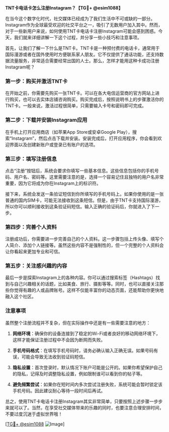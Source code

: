 **TNT卡电话卡怎么注册Instagram？【TG💪+ @esim1088】**

在当今这个数字化时代，社交媒体已经成为了我们生活中不可或缺的一部分。Instagram作为全球最受欢迎的社交平台之一，吸引了无数用户加入其中。然而，对于一些新用户来说，如何使用TNT卡电话卡注册Instagram可能会感到困惑。今天，我们就来详细讲解一下这个过程，并分享一些小技巧和注意事项。

首先，让我们了解一下什么是TNT卡。TNT卡是一种预付费的电话卡，通常用于国际漫游或者在国外使用时方便联系家人朋友。它不仅提供了通话功能，还支持数据流量服务，非常适合需要经常出国的人士。那么，怎样才能用这种卡成功注册Instagram呢？

### 第一步：购买并激活TNT卡

在开始之前，你需要先购买一张TNT卡。可以在各大电信运营商的官方网站上进行购买，也可以去实体店铺咨询购买。购买完成后，按照说明书上的步骤激活你的TNT卡。一般来说，激活过程很简单，只需要输入卡号和密码即可完成。

### 第二步：下载并安装Instagram应用

在手机上打开应用商店（如苹果App Store或安卓Google Play），搜索“Instagram”，然后点击下载并安装。安装完成后，打开应用程序，你会看到欢迎界面以及创建新账户或登录已有账户的选项。

### 第三步：填写注册信息

点击“注册”按钮后，系统会要求你填写一些基本信息。这些信息包括你的手机号码、用户名、密码等。这里需要注意的是，选择一个容易记住且独特的用户名非常重要，因为它将成为你在Instagram上的标识符。

接下来，系统会发送一条验证短信到你所填写的手机号码上。如果你使用的是一张普通的国内SIM卡，可能无法接收到这条短信。但是，由于TNT卡支持国际漫游，所以你可以顺利接收到这条验证码短信。输入正确的验证码后，你就进入了下一步。

### 第四步：完善个人资料

注册成功后，你需要进一步完善自己的个人资料。这一步骤包括上传头像、填写个人简介、添加个人链接等。虽然这些内容不是强制性的，但一个完整的个人资料会让你看起来更加专业和可信。

### 第五步：关注感兴趣的内容

最后一步是探索Instagram上的各种内容。你可以通过搜索标签（Hashtags）找到与自己兴趣相关的话题，比如美食、旅行、摄影等等。同时，也可以直接关注那些你觉得有趣的人或品牌账号。这样不仅能丰富你的动态页面，还能帮助你更快地融入这个社区。

### 注意事项

虽然整个注册流程并不复杂，但在实际操作中还是有一些需要注意的地方：

1. **网络环境**：确保你的设备连接到了稳定的Wi-Fi或者良好的移动网络环境下，这样才能保证注册过程中不会因为断网而失败。
   
2. **手机号码格式**：在填写手机号码时，请务必确认输入正确无误。如果号码有误，可能会导致无法收到验证码短信。

3. **隐私设置**：首次登录时，默认情况下账户可能是公开的。如果你希望保护自己的隐私，记得及时调整隐私设置，例如限制谁可以看到你的帖子等。

4. **避免频繁尝试**：如果你在短时间内多次尝试注册失败，系统可能会暂时锁定该手机号码。因此建议耐心等待一段时间后再试。

总之，使用TNT卡电话卡注册Instagram其实非常简单，只要按照上述步骤一步步来就可以了。当然，在享受社交媒体带来的乐趣的同时，也要注意合理安排时间，不要过度沉迷于虚拟世界哦！

[[TG💪+ @esim1088](https://t.me/s/esim1088) ![Image](https://i.postimg.cc/4NQfJmqS/Snipaste-2025-05-13-00-14-12.png)]